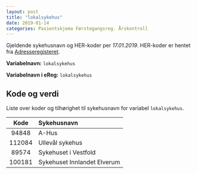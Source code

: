 ```yaml
---
layout: post
title: "lokalsykehus"
date: 2019-01-14
categories: Pasientskjema Førstegangsreg. Årskontroll
---
```


Gjeldende sykehusnavn og HER-koder per *17.01.2019*. HER-koder er hentet fra [Adresseregisteret][adreg].

**Variabelnavn:** `lokalsykehus`

**Variabelnavn i eReg:** `lokalsykehus`

## Kode og verdi

Liste over koder og tilhørighet til sykehusnavn for variabel `lokalsykehus`.


| Kode  | Sykehusnavn                 |
| :---: | :---                        |
|94848  | A-Hus                       |
|112084 | Ullevål sykehus             |
|89574  | Sykehuset i Vestfold        |
|100181 | Sykehuset Innlandet Elverum |





[adreg]:  https://register.nhn.no/ar
